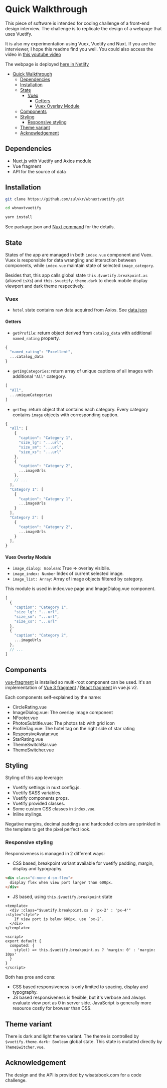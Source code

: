 # Quick Walkthrough

This piece of software is intended for coding challenge of a front-end design interview. The challenge is to replicate the design of a webpage that uses Vuetify.


It is also my experimentation using Vuex, Vuetify and Nuxt. If you are the interviewer, I hope this readme find you well. You could also access the video in [this youtube video](https://youtu.be/tjtzAXCR7G0)

The webpage is deployed [here in Netlify](https://brave-payne-6e0dd1.netlify.app/)

- [Quick Walkthrough](#quick-walkthrough)
  - [Dependencies](#dependencies)
  - [Installation](#installation)
  - [State](#state)
    - [Vuex](#vuex)
      - [Getters](#getters)
      - [Vuex Overlay Module](#vuex-overlay-module)
  - [Components](#components)
  - [Styling](#styling)
    - [Responsive styling](#responsive-styling)
  - [Theme variant](#theme-variant)
  - [Acknowledgement](#acknowledgement)

## Dependencies

- Nuxt.js with Vuetify and Axios module
- Vue fragment
- API for the source of data

## Installation

```bash
git clone https://github.com/zulvkr/wbnuxtvuetify.git

cd wbnuxtvuetify

yarn install
```

See package.json and [Nuxt command](https://nuxtjs.org/docs/2.x/get-started/commands) for the details.

## State

States of the app are managed in both `index.vue` component and Vuex. Vuex is responsible for data wrangling and interaction between components, while `index.vue` maintain state of selected `image_category`.

Besides that, this app calls global state `this.$vuetify.breakpoint.xs` (aliased `isXs`) and `this.$vuetify.theme.dark` to check mobile display viewport and dark theme respectively.

### Vuex

- `hotel` state contains raw data acquired from Axios. See [data.json](./static/data.json)

#### Getters

- `getProfile`: return object derived from `catalog_data` with additional `named_rating` property.

```js
{
  "named_rating": "Excellent",
  ...catalog_data
}
```

- `getImgCategories`: return array of unique captions of all images with additional `"All"` category.

```js
[ 
  "All",
  ...uniqueCategories
]
```

- `getImg`: return object that contains each category. Every category contains `image` objects with corresponding caption.

```js
{
  "All": [
    {
      "caption": "Category 1",
      "size_lg": "...url",
      "size_sm": "...url",
      "size_xs": "...url"
    },
    {
      "caption": "Category 2",
      ...imageUrls
    },
    // ...
  ],
  "Category 1": [
    {
      "caption": "Category 1",
      ...imageUrls
    }
  ],
  "Category 2": [
    {
      "caption": "Category 2",
      ...imageUrls
    }
  ],
}
```

#### Vuex Overlay Module

- `image_dialog: Boolean`: True => overlay visibile.
- `image_index: Number` Index of current selected image.
- `image_list: Array`: Array of image objects filtered by category.

This module is used in index.vue page and ImageDialog.vue component.

```js
[
  {
    "caption": "Category 1",
    "size_lg": "...url",
    "size_sm": "...url",
    "size_xs": "...url"
  },
  {
    "caption": "Category 2",
    ...imageUrls
  },
  // ...
]
```

## Components

[vue-fragment](https://github.com/Thunberg087/vue-fragment) is installed so multi-root component can be used. It's an implementation of [Vue 3 fragment](https://v3.vuejs.org/guide/migration/fragments.html#overview) / [React fragment](https://reactjs.org/docs/fragments.html) in vue.js v2.

Each components self-explained by the name:

- CircleRating.vue
- ImageDialog.vue: The overlay image component
- NFooter.vue
- PhotosSubtitle.vue: The photos tab with grid icon
- ProfileTag.vue: The hotel tag on the right side of star rating
- ResponsiveAvatar.vue
- StarRating.vue
- ThemeSwitchBar.vue
- ThemeSwitcher.vue

## Styling

Styling of this app leverage:

- Vuetify settings in nuxt.config.js.
- Vuetify SASS variables.
- Vuetify components props.
- Vuetify provided classes.
- Some custom CSS classes in `index.vue`.
- Inline stylings.

Negative margins, decimal paddings and hardcoded colors are sprinkled in the template to get the pixel perfect look.

### Responsive styling

Responsiveness is managed in 2 different ways:

- CSS based, breakpoint variant available for vuetify padding, margin, display and typography.

```html
<div class="d-none d-sm-flex">
  display flex when view port larger than 600px.
</div>
```

- JS based, using `this.$vuetify.breakpoint` state

```vue
<template>
  <div :class="$vuetify.breakpoint.xs ? 'px-2' : 'px-4'" :style="style">
    If view port is below 600px, use `px-2`.
  </div>
</template>

<script>
export default {
  computed: {
    style() => this.$vuetify.breakpoint.xs ? 'margin: 0' : 'margin: 10px'
  }
}
</script>
```

Both has pros and cons:

- CSS based responsiveness is only limited to spacing, display and typography.
- JS based responsiveness is flexible, but it's verbose and always evaluate view port as 0 in server side. JavaScript is generally more resource costly for browser than CSS.

## Theme variant

There is dark and light theme variant. The theme is controlled by `$vuetify.theme.dark: Boolean` global state. This state is mutated directly by `ThemeSwitcher.vue`.

## Acknowledgement

The design and the API is provided by wisatabook.com for a code challenge.
